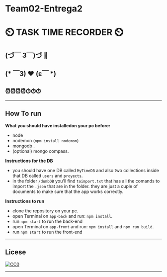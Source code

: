 # Team02-Entrega2

# :timer_clock: TASK TIME RECORDER :timer_clock:

## (づ￣ 3￣)づ 🌵

## (* ￣3) ❤️ (ε￣ *)

## ⏰⏰⏰⏰⏱⏱⏱
------
## How To run

**What you should have installedon your pc before:**

* node
* nodemon (`npm install nodemon`)
* mongodb .
* (optional) mongo compass. 

**Instructions for the DB**

* you should have one DB called `MyTimeDB` and also two collections inside that DB called `users` and `proyects`.
* in the folder `/dumbDB` you'll find `toimport.txt` that has all the comands to import the `.json` that are in the folder. they are just a cuple of documents to make sure that the app works correctly.

**Instructions to run**

* clone the repository on your pc.
* open Terminal on `app-back` and run: `npm install`.
* run `npm start` to run the back-end
* open Terminal on `app-front` and run: `npm install` and `npm run build`.
* run `npm start` to run the front-end

------

## Licese

[![CC0](http://mirrors.creativecommons.org/presskit/buttons/88x31/svg/cc-zero.svg)](https://creativecommons.org/publicdomain/zero/1.0/)

------
